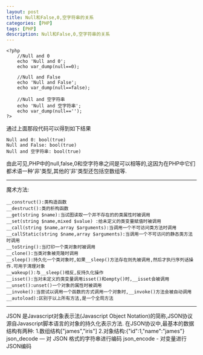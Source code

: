 ```yaml
---
layout: post
title: Null和False,0,空字符串的关系
categories: [PHP]
tags: [PHP]
description: Null和False,0,空字符串的关系
---
```


    <?php
        //Null and 0
        echo 'Null and 0';
        echo var_dump(null==0);

        //Null and False
        echo 'Null and False';
        echo var_dump(null==false);

        //Null and 空字符串
        echo 'Null and 空字符串';
        echo var_dump(null=='');
    ?>

通过上面那段代码可以得到如下结果

    Null and 0: bool(true)
    Null and False: bool(true)
    Null and 空字符串: bool(true)

由此可见,PHP中的null,false,0和空字符串之间是可以相等的,这因为在PHP中它们都术语一种'非'类型,其他的'非'类型还包括空数组等.

----------

魔术方法:

    __construct():类构造函数
    __destruct():类的析构函数
    __get(string $name):当试图读取一个并不存在的的类属性时被调用
    __set(string $name,mixed $value) :给未定义的类变量赋值时被调用
    __call(string $name,array $arguments):当调用一个不可访问类方法时调用
    __callStatic(string $name,array $arguments):当调用一个不可访问的静态类方法时调用
    __toString():当打印一个类对象时被调用
    __clone():当类对象被克隆时调用
    __sleep():持久化一个类对象时,如果__sleep()方法存在则先被调用,然后才执行序列话操作.可用于清理对象
    __wakeup():与__sleep()相反,反持久化操作
    __isset():当对未定义的类变量调用isset()和empty()时,__isset会被调用
    __unset():unset()一个对象的属性时被调用
    __invoke():当尝试以调用一个函数的方式调用一个对象时,__invoke()方法会被自动调用
    __autoload):区别于以上所有方法,是一个全局方法

-------
JSON 是Javascript对象表示法(Javascript Object Notation)的简称,JSON协议源自Javascript脚本语言的对象的持久化表示方法.
在JSON协议中,最基本的数据结构有两种:
    1.数组结构["james","iris"]
    2.对象结构:{"id":1,"name":"james"}
    json_decode — 对 JSON 格式的字符串进行编码
    json_encode - 对变量进行JSON编码

